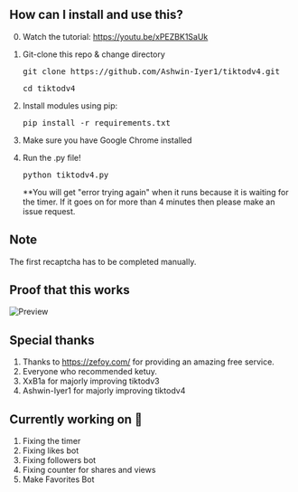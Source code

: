 ## How can I install and use this?
0. Watch the tutorial: https://youtu.be/xPEZBK1SaUk
1. Git-clone this repo & change directory

   <pre>git clone https://github.com/Ashwin-Iyer1/tiktodv4.git</pre>
   <pre>cd tiktodv4</pre>
2. Install modules using pip:
   <pre>pip install -r requirements.txt</pre>
3. Make sure you have Google Chrome installed
4. Run the .py file!
   <pre>python tiktodv4.py</pre>
   
   **You will get "error trying again" when it runs because it is waiting for the timer. If it goes on for more than 4 minutes then please make an issue request.

## Note
The first recaptcha has to be completed manually.

## Proof that this works
![Preview](https://i.imgur.com/WZY91W6.png)

## Special thanks
1. Thanks to https://zefoy.com/ for providing an amazing free service.
2. Everyone who recommended ketuy.
3. XxB1a for majorly improving tiktodv3
4. Ashwin-Iyer1 for majorly improving tiktodv4

## Currently working on 🚧
1. Fixing the timer
2. Fixing likes bot
3. Fixing followers bot
4. Fixing counter for shares and views
5. Make Favorites Bot
